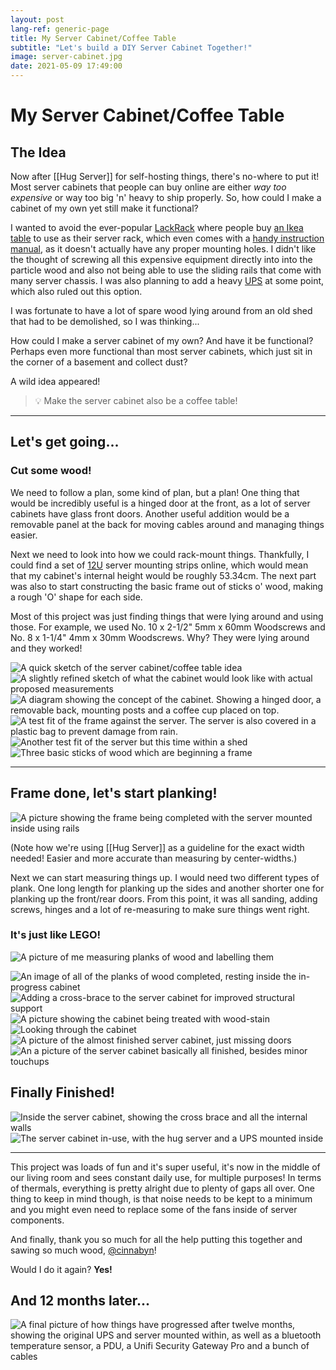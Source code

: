 ```yaml
---
layout: post
lang-ref: generic-page
title: My Server Cabinet/Coffee Table
subtitle: "Let's build a DIY Server Cabinet Together!"
image: server-cabinet.jpg
date: 2021-05-09 17:49:00
---
```

<!-- Content -->

<!--
## Hug Server Cabinet

-->


# My Server Cabinet/Coffee Table



## The Idea

Now after [[Hug Server]] for self-hosting things, there's no-where to put it! Most server cabinets that people can buy online are either _way too expensive_ or way too big 'n' heavy to ship properly. So, how could I make a cabinet of my own yet still make it functional?

I wanted to avoid the ever-popular [LackRack](https://wiki.eth0.nl/index.php/LackRack) where people buy [an Ikea table](https://www.ikea.com/us/en/p/lack-side-table-black-20011408/) to use as their server rack, which even comes with a [handy instruction manual](http://eth-0.nl/lackrack.pdf), as it doesn't actually have any proper mounting holes. I didn't like the thought of screwing all this expensive equipment directly into into the particle wood and also not being able to use the sliding rails that come with many server chassis. I was also planning to add a heavy [UPS](https://en.wikipedia.org/wiki/Uninterruptible_power_supply) at some point, which also ruled out this option.



I was fortunate to have a lot of spare wood lying around from an old shed that had to be demolished, so I was thinking...

How could I make a server cabinet of my own? And have it be functional? Perhaps even more functional than most server cabinets, which just sit in the corner of a basement and collect dust?

A wild idea appeared!

> <div>💡 Make the server cabinet also be a coffee table!</div>


----



## Let's get going...
### Cut some wood!



We need to follow a plan, some kind of plan, but a plan! One thing that would be incredibly useful is a hinged door at the front, as a lot of server cabinets have glass front doors. Another useful addition would be a removable panel at the back for moving cables around and managing things easier.

Next we need to look into how we could rack-mount things. Thankfully, I could find a set of [12U](https://en.wikipedia.org/wiki/Rack_unit) server mounting strips online, which would mean that my cabinet's internal height would be roughly 53.34cm. The next part was also to start constructing the basic frame out of sticks o' wood, making a rough 'O' shape for each side.

Most of this project was just finding things that were lying around and using those. For example, we used No. 10 x 2-1/2" 5mm x 60mm Woodscrews and No. 8 x 1-1/4" 4mm x 30mm Woodscrews. Why? They were lying around and they worked!


 
![A quick sketch of the server cabinet/coffee table idea](../assets/images/posts/server-cabinet/sketch-1.jpg)
![A slightly refined sketch of what the cabinet would look like with actual proposed measurements](../assets/images/posts/server-cabinet/sketch-2.jpg)
![A diagram showing the concept of the cabinet. Showing a hinged door, a removable back, mounting posts and a coffee cup placed on top.](../assets/images/posts/server-cabinet/ServerCabinetConcept.svg)
![A test fit of the frame against the server. The server is also covered in a plastic bag to prevent damage from rain.](../assets/images/posts/server-cabinet/test-width.jpg)
![Another test fit of the server but this time within a shed](../assets/images/posts/server-cabinet/test-fit.jpg)
![Three basic sticks of wood which are beginning a frame](../assets/images/posts/server-cabinet/basic-frame.jpg)



---


## Frame done, let's start planking!

![A picture showing the frame being completed with the server mounted inside using rails](../assets/images/posts/server-cabinet/frame-completed.jpg)

(Note how we're using [[Hug Server]] as a guideline for the exact width needed! Easier and more accurate than measuring by center-widths.)

Next we can start measuring things up. I would need two different types of plank. One long length for planking up the sides and another shorter one for planking up the front/rear doors. From this point, it was all sanding, adding screws, hinges and a lot of re-measuring to make sure things went right.

### It's just like LEGO!

![A picture of me measuring planks of wood and labelling them](../assets/images/posts/server-cabinet/measure.jpg)


 
![An image of all of the planks of wood completed, resting inside the in-progress cabinet](../assets/images/posts/server-cabinet/planks-all-cut.jpg)
![Adding a cross-brace to the server cabinet for improved structural support](../assets/images/posts/server-cabinet/structure.jpg)
![A picture showing the cabinet being treated with wood-stain](../assets/images/posts/server-cabinet/added-treatment.jpg)
![Looking through the cabinet](../assets/images/posts/server-cabinet/first-side.jpg)
![A picture of the almost finished server cabinet, just missing doors](../assets/images/posts/server-cabinet/planked.jpg)
![An a picture of the server cabinet basically all finished, besides minor touchups](../assets/images/posts/server-cabinet/added-door.jpg)



## Finally Finished!
 
![Inside the server cabinet, showing the cross brace and all the internal walls](../assets/images/posts/server-cabinet/server-cabinet.jpg)
![The server cabinet in-use, with the hug server and a UPS mounted inside](../assets/images/posts/server-cabinet/at-home.jpg)




----



This project was loads of fun and it's super useful, it's now in the middle of our living room and sees constant daily use, for multiple purposes! In terms of thermals, everything is pretty alright due to plenty of gaps all over. One thing to keep in mind though, is that noise needs to be kept to a minimum and you might even need to replace some of the fans inside of server components.

And finally, thank you so much for all the help putting this together and sawing so much wood, [@cinnabyn](https://twitter.com/cinnabyn)!


Would I do it again? **Yes!**



## And 12 months later...	
![A final picture of how things have progressed after twelve months, showing the original UPS and server mounted within, as well as a bluetooth temperature sensor, a PDU, a Unifi Security Gateway Pro and a bunch of cables](../assets/images/posts/server-cabinet/server-cabinet-filled.jpg)

